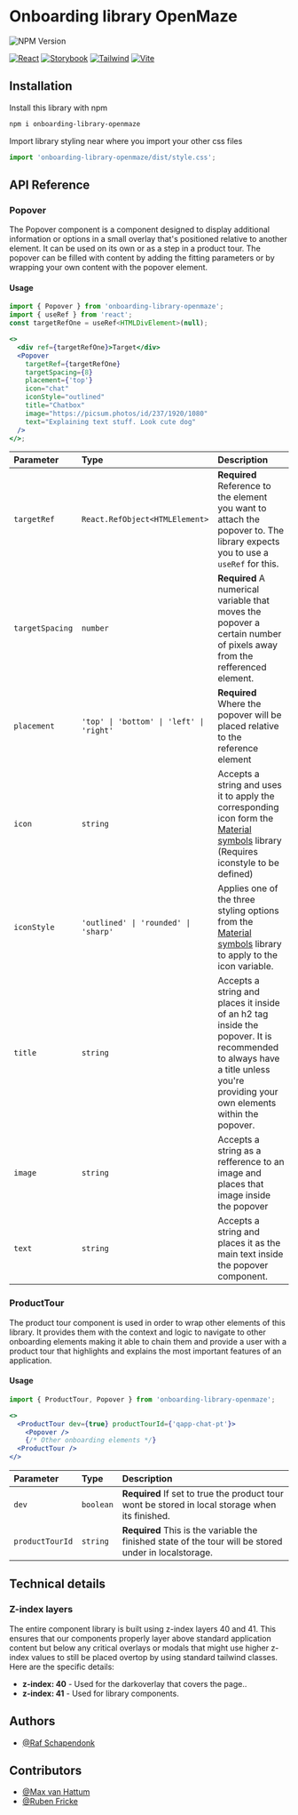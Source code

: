 # Onboarding library OpenMaze

![NPM Version](https://img.shields.io/npm/v/onboarding-library-openmaze)

[![React](https://img.shields.io/badge/React-20232A?style=for-the-badge&logo=react&logoColor=61DAFB)](https://react.dev)
[![Storybook](https://img.shields.io/badge/storybook-FF4785?style=for-the-badge&logo=storybook&logoColor=white)](https://storybook.js.org)
[![Tailwind](https://img.shields.io/badge/Tailwind_CSS-38B2AC?style=for-the-badge&logo=tailwind-css&logoColor=white)](https://tailwindcss.com)
[![Vite](https://img.shields.io/badge/Vite-B73BFE?style=for-the-badge&logo=vite&logoColor=FFD62E)](https://vitejs.dev)

## Installation

Install this library with npm

```bash
npm i onboarding-library-openmaze
```

Import library styling near where you import your other css files

```jsx
import 'onboarding-library-openmaze/dist/style.css';
```

## API Reference

### Popover

The Popover component is a component designed to display additional information or options in a small overlay that's positioned relative to another element. It can be used on its own or as a step in a product tour. The popover can be filled with content by adding the fitting parameters or by wrapping your own content with the popover element.

#### Usage

<!-- prettier-ignore-start -->
```jsx
import { Popover } from 'onboarding-library-openmaze';
import { useRef } from 'react';
const targetRefOne = useRef<HTMLDivElement>(null);

<>
  <div ref={targetRefOne}>Target</div>
  <Popover 
    targetRef={targetRefOne}
    targetSpacing={8}
    placement={'top'} 
    icon="chat"
    iconStyle="outlined"
    title="Chatbox"
    image="https://picsum.photos/id/237/1920/1080"
    text="Explaining text stuff. Look cute dog"
  />
</>;
```
<!-- prettier-ignore-end -->

| Parameter       | Type                                     | Description                                                                                                                                                                                           |
| :-------------- | :--------------------------------------- | :---------------------------------------------------------------------------------------------------------------------------------------------------------------------------------------------------- |
| `targetRef`     | `React.RefObject<HTMLElement>`           | **Required** Reference to the element you want to attach the popover to. The library expects you to use a `useRef` for this.                                                                          |
| `targetSpacing` | `number`                                 | **Required** A numerical variable that moves the popover a certain number of pixels away from the refferenced element.                                                                                |
| `placement`     | `'top' \| 'bottom' \| 'left' \| 'right'` | **Required** Where the popover will be placed relative to the reference element                                                                                                                       |
| `icon`          | `string`                                 | Accepts a string and uses it to apply the corresponding icon form the [Material symbols](https://fonts.google.com/icons?icon.size=24&icon.color=%23e8eaed) library (Requires iconstyle to be defined) |
| `iconStyle`     | `'outlined' \| 'rounded' \| 'sharp'`     | Applies one of the three styling options from the [Material symbols](https://fonts.google.com/icons?icon.size=24&icon.color=%23e8eaed) library to apply to the icon variable.                         |
| `title`         | `string`                                 | Accepts a string and places it inside of an h2 tag inside the popover. It is recommended to always have a title unless you're providing your own elements within the popover.                         |
| `image`         | `string`                                 | Accepts a string as a refference to an image and places that image inside the popover                                                                                                                 |
| `text`          | `string`                                 | Accepts a string and places it as the main text inside the popover component.                                                                                                                         |

### ProductTour

The product tour component is used in order to wrap other elements of this library. It provides them with the context and logic to navigate to other onboarding elements making it able to chain them and provide a user with a product tour that highlights and explains the most important features of an application.

#### Usage

```jsx
import { ProductTour, Popover } from 'onboarding-library-openmaze';

<>
  <ProductTour dev={true} productTourId={'qapp-chat-pt'}>
    <Popover />
    {/* Other onboarding elements */}
  <ProductTour />
</>
```

| Parameter       | Type      | Description                                                                                            |
| :-------------- | :-------- | :----------------------------------------------------------------------------------------------------- |
| `dev`           | `boolean` | **Required** If set to true the product tour wont be stored in local storage when its finished.        |
| `productTourId` | `string`  | **Required** This is the variable the finished state of the tour will be stored under in localstorage. |

## Technical details

### Z-index layers

The entire component library is built using z-index layers 40 and 41. This ensures that our components properly layer above standard application content but below any critical overlays or modals that might use higher z-index values to still be placed overtop by using standard tailwind classes. Here are the specific details:

- **z-index: 40** - Used for the darkoverlay that covers the page..
- **z-index: 41** - Used for library components.

## Authors

- [@Raf Schapendonk](https://github.com/RafSchapendonk)

## Contributors

- [@Max van Hattum](https://github.com/Maxvanhattum)
- [@Ruben Fricke](https://github.com/RubenFricke)
